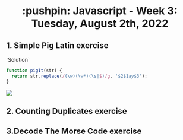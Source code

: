 <h1 align="center">:pushpin: Javascript - Week 3: Tuesday, August 2th, 2022</h1>

<h2>1. Simple Pig Latin exercise</h2>
`Solution`

```javascript
function pigIt(str) {
  return str.replace(/(\w)(\w*)(\s|$)/g, '$2$1ay$3');
}
```
<img src="https://i.ibb.co/9w3L51M/imagen-2022-08-09-022828808.png">

<h2>2. Counting Duplicates exercise</h2>
<h2>3.Decode The Morse Code exercise</h2>
